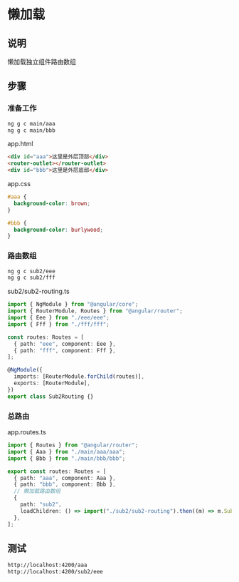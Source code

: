 # 懒加载

## 说明

懒加载独立组件路由数组

## 步骤

### 准备工作

```sh
ng g c main/aaa
ng g c main/bbb
```

app.html

```html
<div id="aaa">这里是外层顶部</div>
<router-outlet></router-outlet>
<div id="bbb">这里是外层底部</div>
```

app.css

```css
#aaa {
  background-color: brown;
}

#bbb {
  background-color: burlywood;
}
```

### 路由数组

```sh
ng g c sub2/eee
ng g c sub2/fff
```

sub2/sub2-routing.ts

```typescript
import { NgModule } from "@angular/core";
import { RouterModule, Routes } from "@angular/router";
import { Eee } from "./eee/eee";
import { Fff } from "./fff/fff";

const routes: Routes = [
  { path: "eee", component: Eee },
  { path: "fff", component: Fff },
];

@NgModule({
  imports: [RouterModule.forChild(routes)],
  exports: [RouterModule],
})
export class Sub2Routing {}
```

### 总路由

app.routes.ts

```typescript
import { Routes } from "@angular/router";
import { Aaa } from "./main/aaa/aaa";
import { Bbb } from "./main/bbb/bbb";

export const routes: Routes = [
  { path: "aaa", component: Aaa },
  { path: "bbb", component: Bbb },
  // 懒加载路由数组
  {
    path: "sub2",
    loadChildren: () => import("./sub2/sub2-routing").then((m) => m.Sub2Routing),
  },
];
```

## 测试

```sh
http://localhost:4200/aaa
http://localhost:4200/sub2/eee
```
